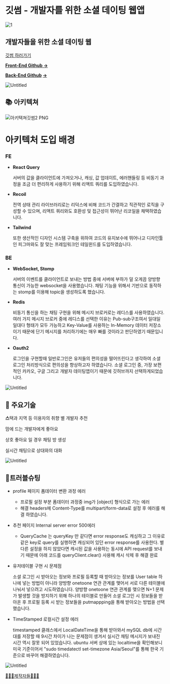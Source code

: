 # 깃썸 - 개발자를 위한 소셜 데이팅 웹앱<br>


![1](https://user-images.githubusercontent.com/110834052/217885730-dd289a50-7207-4a89-bfd5-f9f6bf34047f.png)


## 개발자들을 위한 소셜 데이팅 웹

[깃썸 하러가기](https://main.d20iwpsyv6d6f7.amplifyapp.com/)

**[Front-End Github →](https://github.com/developer-dating/gitssum-FE)**

**[Back-End Github](https://github.com/developer-dating/gitssum-BE) [→](https://github.com/bokjiri/back-end)**

![Untitled](https://user-images.githubusercontent.com/110834052/217886345-3a8e1e6a-d3b7-47ec-8400-414d1e1bff70.png)


## 📚 아키텍쳐

![아키택쳐깃썸2 PNG](https://user-images.githubusercontent.com/110834052/217886501-8c32747e-704e-4fc0-9da7-299b8e33045d.png)



# 아키텍처 도입 배경

### FE

- **React Query**
    
    서버의 값을 클라이언트에 가져오거나, 캐싱, 값 업데이트, 에러핸들링 등 비동기 과정을 조금 더 편리하게 사용하기 위해 리액트 쿼리를 도입하였습니다.
    
- **Recoil**
    
    전역 상태 관리 라이브러리로는 리덕스에 비해 코드가 간결하고 직관적인 로직을 구성할 수 있으며, 리액트 쿼리와도 호환성 및 접근성이 뛰어난 리코일을 채택하였습니다.
    
- **Tailwind**
    
    또한 생산적인 디자인 시스템 구축을 위하여 코드의 유지보수에 뛰어나고 디자인툴인 피그마와도 잘 맞는 프레임워크인 테일윈드를 도입하였습니다.
    

### BE

- **WebSocket, Stomp**
    
    서버의 이벤트를 클라이언트로 보내는 방법 중에 서버에 부하가 덜 오게끔 양방향 통신이 가능한 websocket을 사용했습니다. 채팅 기능을 위해서 기반으로 동작하는 stomp를 이용해 topic을 생성하도록 했습니다.
    
- **Redis**
    
    비동기 통신을 하는 채팅 구현을 위해 메시지 브로커로는 레디스를 사용하였습니다. 여러 가지 메시지 브로커 중에 레디스를 선택한 이유는 Pub-sub구조여서 일대일 일대다 형태가 모두 가능하고 Key-Value를 사용하는 In-Memory 데이터 저장소이기 때문에 단기 메시지를 처리하기에는 매우 빠를 것이라고 판단하였기 때문입니다.
    
- **Oauth2**
    
    로그인을 구현할때 일반로그인은 유저들의 편의성을 떨어뜨린다고 생각하여 소셜 로그인 처리방식으로 편의성을 향상하고자 하였습니다.
    소셜 로그인 중, 가장 보편적인 카카오, 구글 그리고 개발자 데이팅앱이기 때문에 깃허브까지 선택하게되었습니다.

![Untitled](https://user-images.githubusercontent.com/110834052/217886569-9750dd90-74ce-4dc5-98c6-66f3fc2451bc.png)

## 👋 주요기술

**스**택과 지역 등 이용자의 취향 별 개발자 추천

맘에 드는 개발자에게 좋아요

상호 좋아요 일 경우 채팅 방 생성

실시간 채팅으로 상대와의 대화

![Untitled](https://user-images.githubusercontent.com/110834052/217888697-966c5fa2-3366-436b-93a8-821e55a0ee8a.png)


## 💯트러블슈팅

- profile 페이지 폼데이터 변환 과정 에러
    - 프로필 설정 부분 폼데이터 과정중 img가 [object] 형식으로 가는 에러
    - 해결 headers에 Content-Type를 multipart/form-data로 설정 후 에러를 해결 하였습니다.
- 추천 페이지 Internal server error 500에러
    - QueryCache 는 queryKey 만 같다면 error response도 캐싱하고 그 이유로 같은 key로 query를 실행하면 캐싱되어 있던 error response를 사용한다. 별다른 설정을 하지 않았다면 캐시된 값을 사용하는 동시에 API request를 보내기 때문에 아래 코드를 queryClient.clear() 사용해 캐시 삭제 후 해결 완료
- 유저테이블 구현 시 문제점
    
    소셜 로그인 시 받아오는 정보와 프로필 등록할 때 받아오는 정보를 User table 하나에 넣는 방법이 아니라 양방향 onetoone 연관 관계를 맺어서 서로 다른 테이블에 나눠서 넣으려고 시도하였습니다.
    양방향 onetoone 연관 관계를 맺으면 N+1 문제가 발생할 것을 방지하기 위해 하나의 테이블로 만들어 소셜 로그인 시 정보들을 받아온 후 프로필 등록 시 받는 정보들을 putmappping을 통해 받아오는 방법을 선택했습니다.
    
- TimeStamped 로컬시간 설정 에러
    
    timestamped 클래스에서 LocalDateTime을 통해 받아와서 mySQL db에 시간대를 저장할 때 9시간 차이가 나는 문제점이 생겨서 실시간 채팅 메시지가 보내진 시간 역시 잘못 되어 있었습니다.
    ubuntu 서버 상에 있는 localtime을 확인해보니 미국 기준이어서 "sudo timedatectl set-timezone Asia/Seoul"를 통해 한국 기준으로 바꾸어 해결하였습니다.
    

![Untitled](https://user-images.githubusercontent.com/110834052/217888533-74e903b2-6eb8-4056-bf3f-c97b89daf46f.png)


[👩🏻‍💻제작자들🧑🏻‍💻](https://www.notion.so/55612a1e3fee471cb575b33fd59cb371)

